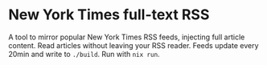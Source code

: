 # New York Times full-text RSS

A tool to mirror popular New York Times RSS feeds, injecting full article
content. Read articles without leaving your RSS reader.
Feeds update every 20min and write to `./build`. Run with `nix run`.
